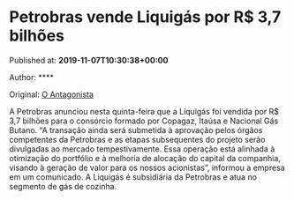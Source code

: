 
# Petrobras vende Liquigás por R$ 3,7 bilhões

Published at: **2019-11-07T10:30:38+00:00**

Author: ****

Original: [O Antagonista](https://www.oantagonista.com/economia/petrobras-vende-liquigas-por-r-37-bilhoes/)

A Petrobras anunciou nesta quinta-feira que a Liquigás foi vendida por R$ 3,7 bilhões para o consórcio formado por Copagaz, Itaúsa e Nacional Gás Butano.
“A transação ainda será submetida à aprovação pelos órgãos competentes da Petrobras e as etapas subsequentes do projeto serão divulgadas ao mercado tempestivamente. Essa operação está alinhada à otimização do portfólio e à melhoria de alocação do capital da companhia, visando à geração de valor para os nossos acionistas”, informou a empresa em um comunicado.
A Liquigás é subsidiária da Petrobras e atua no segmento de gás de cozinha.
